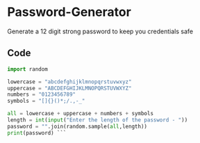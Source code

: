 # Password-Generator
Generate a 12 digit strong password to keep you credentials safe
## Code

```py
import random

lowercase = "abcdefghijklmnopqrstuvwxyz"
uppercase = "ABCDEFGHIJKLMNOPQRSTUVWXYZ"
numbers = "0123456789"
symbols = "[]{}()*;/.,-_"

all = lowercase + uppercase + numbers + symbols
length = int(input("Enter the length of the password - "))
password = "".join(random.sample(all,length))
print(password) ```
